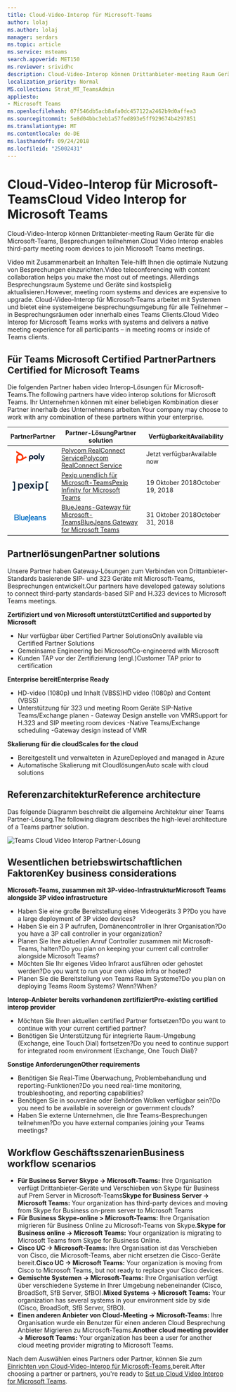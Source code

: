 ```yaml
---
title: Cloud-Video-Interop für Microsoft-Teams
author: lolaj
ms.author: lolaj
manager: serdars
ms.topic: article
ms.service: msteams
search.appverid: MET150
ms.reviewer: srividhc
description: Cloud-Video-Interop können Drittanbieter-meeting Raum Geräte für die Microsoft-Teams, Besprechungen teilnehmen.
localization_priority: Normal
MS.collection: Strat_MT_TeamsAdmin
appliesto:
- Microsoft Teams
ms.openlocfilehash: 07f546db5acb8afa0dc457122a2462b9d0affea3
ms.sourcegitcommit: 5e8d04bbc3eb1a57fed893e5ff929674b4297851
ms.translationtype: MT
ms.contentlocale: de-DE
ms.lasthandoff: 09/24/2018
ms.locfileid: "25002431"
---
```

# <a name="cloud-video-interop-for-microsoft-teams"></a><span data-ttu-id="0177b-103">Cloud-Video-Interop für Microsoft-Teams</span><span class="sxs-lookup"><span data-stu-id="0177b-103">Cloud Video Interop for Microsoft Teams</span></span>

<span data-ttu-id="0177b-104">Cloud-Video-Interop können Drittanbieter-meeting Raum Geräte für die Microsoft-Teams, Besprechungen teilnehmen.</span><span class="sxs-lookup"><span data-stu-id="0177b-104">Cloud Video Interop enables third-party meeting room devices to join Microsoft Teams meetings.</span></span>

<span data-ttu-id="0177b-105">Video mit Zusammenarbeit an Inhalten Tele-hilft Ihnen die optimale Nutzung von Besprechungen einzurichten.</span><span class="sxs-lookup"><span data-stu-id="0177b-105">Video teleconferencing with content collaboration helps you make the most out of meetings.</span></span> <span data-ttu-id="0177b-106">Allerdings Besprechungsraum Systeme und Geräte sind kostspielig aktualisieren.</span><span class="sxs-lookup"><span data-stu-id="0177b-106">However, meeting room systems and devices are expensive to upgrade.</span></span> <span data-ttu-id="0177b-107">Cloud-Video-Interop für Microsoft-Teams arbeitet mit Systemen und bietet eine systemeigene besprechungsumgebung für alle Teilnehmer – in Besprechungsräumen oder innerhalb eines Teams Clients.</span><span class="sxs-lookup"><span data-stu-id="0177b-107">Cloud Video Interop for Microsoft Teams works with systems and delivers a native meeting experience for all participants – in meeting rooms or inside of Teams clients.</span></span> 

## <a name="partners-certified-for-microsoft-teams"></a><span data-ttu-id="0177b-108">Für Teams Microsoft Certified Partner</span><span class="sxs-lookup"><span data-stu-id="0177b-108">Partners Certified for Microsoft Teams</span></span>

<span data-ttu-id="0177b-109">Die folgenden Partner haben video Interop-Lösungen für Microsoft-Teams.</span><span class="sxs-lookup"><span data-stu-id="0177b-109">The following partners have video interop solutions for Microsoft Teams.</span></span> <span data-ttu-id="0177b-110">Ihr Unternehmen können mit einer beliebigen Kombination dieser Partner innerhalb des Unternehmens arbeiten.</span><span class="sxs-lookup"><span data-stu-id="0177b-110">Your company may choose to work with any combination of these partners within your enterprise.</span></span> 


|<span data-ttu-id="0177b-111">Partner</span><span class="sxs-lookup"><span data-stu-id="0177b-111">Partner</span></span>|<span data-ttu-id="0177b-112">Partner-Lösung</span><span class="sxs-lookup"><span data-stu-id="0177b-112">Partner solution</span></span>|<span data-ttu-id="0177b-113">Verfügbarkeit</span><span class="sxs-lookup"><span data-stu-id="0177b-113">Availability</span></span>|
|----|---|----|
|![Polycom RealConnect](media/polycom.png) | <span data-ttu-id="0177b-115"><a href="https://aka.ms/PolycomRealConnect" target="_blank">Polycom RealConnect Service</a></span><span class="sxs-lookup"><span data-stu-id="0177b-115"><a href="https://aka.ms/PolycomRealConnect" target="_blank">Polycom RealConnect Service</a></span></span> |<span data-ttu-id="0177b-116">Jetzt verfügbar</span><span class="sxs-lookup"><span data-stu-id="0177b-116">Available now</span></span>|
|![Pexip unendlich](media/pexip.png)| <span data-ttu-id="0177b-118"><a href="https://aka.ms/PexipInfinity" target="_blank">Pexip unendlich für Microsoft-Teams</a></span><span class="sxs-lookup"><span data-stu-id="0177b-118"><a href="https://aka.ms/PexipInfinity" target="_blank">Pexip Infinity for Microsoft Teams</a></span></span> | <span data-ttu-id="0177b-119">19 Oktober 2018</span><span class="sxs-lookup"><span data-stu-id="0177b-119">October 19, 2018</span></span>|
|![BlueJeans-Gateway](media/bluejeans.png)| <span data-ttu-id="0177b-121"><a href="https://aka.ms/BluejeansGateway" target="_blank">BlueJeans-Gateway für Microsoft-Teams</a></span><span class="sxs-lookup"><span data-stu-id="0177b-121"><a href="https://aka.ms/BluejeansGateway" target="_blank">BlueJeans Gateway for Microsoft Teams</a></span></span> | <span data-ttu-id="0177b-122">31 Oktober 2018</span><span class="sxs-lookup"><span data-stu-id="0177b-122">October 31, 2018</span></span>|

## <a name="partner-solutions"></a><span data-ttu-id="0177b-123">Partnerlösungen</span><span class="sxs-lookup"><span data-stu-id="0177b-123">Partner solutions</span></span>

<span data-ttu-id="0177b-124">Unsere Partner haben Gateway-Lösungen zum Verbinden von Drittanbieter-Standards basierende SIP- und 323 Geräte mit Microsoft-Teams, Besprechungen entwickelt.</span><span class="sxs-lookup"><span data-stu-id="0177b-124">Our partners have developed gateway solutions to connect third-party standards-based SIP and H.323 devices to Microsoft Teams meetings.</span></span>  
 
<span data-ttu-id="0177b-125">**Zertifiziert und von Microsoft unterstützt**</span><span class="sxs-lookup"><span data-stu-id="0177b-125">**Certified and supported by Microsoft**</span></span>

- <span data-ttu-id="0177b-126">Nur verfügbar über Certified Partner Solutions</span><span class="sxs-lookup"><span data-stu-id="0177b-126">Only available via Certified Partner Solutions</span></span>
- <span data-ttu-id="0177b-127">Gemeinsame Engineering bei Microsoft</span><span class="sxs-lookup"><span data-stu-id="0177b-127">Co-engineered with Microsoft</span></span>
- <span data-ttu-id="0177b-128">Kunden TAP vor der Zertifizierung (engl.)</span><span class="sxs-lookup"><span data-stu-id="0177b-128">Customer TAP prior to certification</span></span>

<span data-ttu-id="0177b-129">**Enterprise bereit**</span><span class="sxs-lookup"><span data-stu-id="0177b-129">**Enterprise Ready**</span></span>

- <span data-ttu-id="0177b-130">HD-video (1080p) und Inhalt (VBSS)</span><span class="sxs-lookup"><span data-stu-id="0177b-130">HD video (1080p) and Content (VBSS)</span></span>
- <span data-ttu-id="0177b-131">Unterstützung für 323 und meeting Room Geräte SIP-Native Teams/Exchange planen - Gateway Design anstelle von VMR</span><span class="sxs-lookup"><span data-stu-id="0177b-131">Support for H.323 and SIP meeting room devices -Native Teams/Exchange scheduling -Gateway design instead of VMR</span></span>

<span data-ttu-id="0177b-132">**Skalierung für die cloud**</span><span class="sxs-lookup"><span data-stu-id="0177b-132">**Scales for the cloud**</span></span>

- <span data-ttu-id="0177b-133">Bereitgestellt und verwalteten in Azure</span><span class="sxs-lookup"><span data-stu-id="0177b-133">Deployed and managed in Azure</span></span>
- <span data-ttu-id="0177b-134">Automatische Skalierung mit Cloudlösungen</span><span class="sxs-lookup"><span data-stu-id="0177b-134">Auto scale with cloud solutions</span></span>

 
## <a name="reference-architecture"></a><span data-ttu-id="0177b-135">Referenzarchitektur</span><span class="sxs-lookup"><span data-stu-id="0177b-135">Reference architecture</span></span>

<span data-ttu-id="0177b-136">Das folgende Diagramm beschreibt die allgemeine Architektur einer Teams Partner-Lösung.</span><span class="sxs-lookup"><span data-stu-id="0177b-136">The following diagram describes the high-level architecture of a Teams partner solution.</span></span>

![Teams Cloud Video Interop Partner-Lösung](media/teams-cloud-video-interop-partner-solution.png)

## <a name="key-business-considerations"></a><span data-ttu-id="0177b-138">Wesentlichen betriebswirtschaftlichen Faktoren</span><span class="sxs-lookup"><span data-stu-id="0177b-138">Key business considerations</span></span>

<span data-ttu-id="0177b-139">**Microsoft-Teams, zusammen mit 3P-video-Infrastruktur**</span><span class="sxs-lookup"><span data-stu-id="0177b-139">**Microsoft Teams alongside 3P video infrastructure**</span></span>

- <span data-ttu-id="0177b-140">Haben Sie eine große Bereitstellung eines Videogeräts 3 P?</span><span class="sxs-lookup"><span data-stu-id="0177b-140">Do you have a large deployment of 3P video devices?</span></span>
- <span data-ttu-id="0177b-141">Haben Sie ein 3 P aufrufen, Domänencontroller in Ihrer Organisation?</span><span class="sxs-lookup"><span data-stu-id="0177b-141">Do you have a 3P call controller in your organization?</span></span>
- <span data-ttu-id="0177b-142">Planen Sie Ihre aktuellen Anruf Controller zusammen mit Microsoft-Teams, halten?</span><span class="sxs-lookup"><span data-stu-id="0177b-142">Do you plan on keeping your current call controller alongside Microsoft Teams?</span></span>
- <span data-ttu-id="0177b-143">Möchten Sie Ihr eigenes Video Infrarot ausführen oder gehostet werden?</span><span class="sxs-lookup"><span data-stu-id="0177b-143">Do you want to run your own video infra or hosted?</span></span> 
- <span data-ttu-id="0177b-144">Planen Sie die Bereitstellung von Teams Raum Systeme?</span><span class="sxs-lookup"><span data-stu-id="0177b-144">Do you plan on deploying Teams Room Systems?</span></span> <span data-ttu-id="0177b-145">Wenn?</span><span class="sxs-lookup"><span data-stu-id="0177b-145">When?</span></span>

<span data-ttu-id="0177b-146">**Interop-Anbieter bereits vorhandenen zertifiziert**</span><span class="sxs-lookup"><span data-stu-id="0177b-146">**Pre-existing certified interop provider**</span></span>

- <span data-ttu-id="0177b-147">Möchten Sie Ihren aktuellen certified Partner fortsetzen?</span><span class="sxs-lookup"><span data-stu-id="0177b-147">Do you want to continue with your current certified partner?</span></span>
- <span data-ttu-id="0177b-148">Benötigen Sie Unterstützung für integrierte Raum-Umgebung (Exchange, eine Touch Dial) fortsetzen?</span><span class="sxs-lookup"><span data-stu-id="0177b-148">Do you need to continue support for integrated room environment (Exchange, One Touch Dial)?</span></span>

<span data-ttu-id="0177b-149">**Sonstige Anforderungen**</span><span class="sxs-lookup"><span data-stu-id="0177b-149">**Other requirements**</span></span>

- <span data-ttu-id="0177b-150">Benötigen Sie Real-Time Überwachung, Problembehandlung und reporting-Funktionen?</span><span class="sxs-lookup"><span data-stu-id="0177b-150">Do you need real-time monitoring, troubleshooting, and reporting capabilities?</span></span>
- <span data-ttu-id="0177b-151">Benötigen Sie in souveräne oder Behörden Wolken verfügbar sein?</span><span class="sxs-lookup"><span data-stu-id="0177b-151">Do you need to be available in sovereign or government clouds?</span></span>
- <span data-ttu-id="0177b-152">Haben Sie externe Unternehmen, die Ihre Teams-Besprechungen teilnehmen?</span><span class="sxs-lookup"><span data-stu-id="0177b-152">Do you have external companies joining your Teams meetings?</span></span> 

## <a name="business-workflow-scenarios"></a><span data-ttu-id="0177b-153">Workflow Geschäftsszenarien</span><span class="sxs-lookup"><span data-stu-id="0177b-153">Business workflow scenarios</span></span>

- <span data-ttu-id="0177b-154">**Für Business Server Skype -> Microsoft-Teams:** Ihre Organisation verfügt Drittanbieter-Geräte und Verschieben von Skype für Business auf Prem Server in Microsoft-Teams</span><span class="sxs-lookup"><span data-stu-id="0177b-154">**Skype for Business Server -> Microsoft Teams:** Your organization has third-party devices and moving from Skype for Business on-prem server to Microsoft Teams</span></span>  
- <span data-ttu-id="0177b-155">**Für Business Skype-online > Microsoft-Teams:** Ihre Organisation migrieren für Business Online zu Microsoft-Teams von Skype.</span><span class="sxs-lookup"><span data-stu-id="0177b-155">**Skype for Business online -> Microsoft Teams:** Your organization is migrating to Microsoft Teams from Skype for Business Online.</span></span>
- <span data-ttu-id="0177b-156">**Cisco UC -> Microsoft-Teams:** Ihre Organisation ist das Verschieben von Cisco, die Microsoft-Teams, aber nicht ersetzen die Cisco-Geräte bereit.</span><span class="sxs-lookup"><span data-stu-id="0177b-156">**Cisco UC -> Microsoft Teams:** Your organization is moving from Cisco to Microsoft Teams, but not ready to replace your Cisco devices.</span></span>
- <span data-ttu-id="0177b-157">**Gemischte Systemen -> Microsoft-Teams:** Ihre Organisation verfügt über verschiedene Systeme in Ihrer Umgebung nebeneinander (Cisco, BroadSoft, SfB Server, SfBO).</span><span class="sxs-lookup"><span data-stu-id="0177b-157">**Mixed Systems -> Microsoft Teams:** Your organization has several systems in your environment side by side (Cisco, BroadSoft, SfB Server, SfBO).</span></span>
- <span data-ttu-id="0177b-158">**Einen anderen Anbieter von Cloud-Meeting -> Microsoft-Teams:** Ihre Organisation wurde ein Benutzer für einen anderen Cloud Besprechung Anbieter Migrieren zu Microsoft-Teams.</span><span class="sxs-lookup"><span data-stu-id="0177b-158">**Another cloud meeting provider -> Microsoft Teams:** Your organization has been a user for another cloud meeting provider migrating to Microsoft Teams.</span></span>


<span data-ttu-id="0177b-159">Nach dem Auswählen eines Partners oder Partner, können Sie zum [Einrichten von Cloud-Video-Interop für Microsoft-Teams,](cloud-video-interop-for-teams-set-up.md)bereit.</span><span class="sxs-lookup"><span data-stu-id="0177b-159">After choosing a partner or partners, you're ready to [Set up Cloud Video Interop for Microsoft Teams](cloud-video-interop-for-teams-set-up.md).</span></span> 
